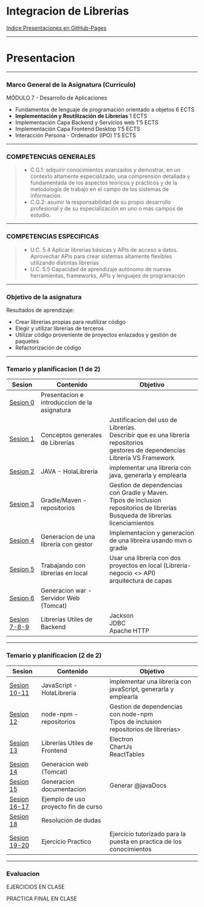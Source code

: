 # Integracion de Librerías

[Indice Presentaciones en GitHub-Pages](https://jlportus.github.io/ClasesIntegracionLibrerias/#/6)

---

# Presentacion

---

### Marco General de la Asignatura (Currículo)

MÓDULO 7 - Desarrollo de Aplicaciones

- Fundamentos de lenguaje de programación orientado a objetos 6 ECTS
- **Implementación y Reutilización de Librerías** 1 ECTS
- Implementación Capa Backend y Servicios web 1'5 ECTS
- Implementación Capa Frontend Desktop 1'5 ECTS
- Interacción Persona - Ordenador (IPO) 1'5 ECTS

---

### COMPETENCIAS GENERALES

> - C.G.1: adquirir conocimientos avanzados y demostrar, en un contexto altamente especializado, una comprensión detallada y fundamentada de los aspectos teóricos y prácticos y de la metodología de trabajo en el campo de los sistemas de información.
> - C.G.2: asumir la responsabilidad de su propio desarrollo profesional y de su especialización en uno o más campos de estudio.

---

### COMPETENCIAS ESPECIFICAS

> - U.C. 5.4 Aplicar librerías básicas y APIs de acceso a datos. Aprovechar APIs para crear sistemas altamente flexibles utilizando distintas librerías
> - U.C. 5.5 Capacidad de aprendizaje autónomo de nuevas herramientas, frameworks, APIs y lenguajes de programación

---

### Objetivo de la asignatura

Resultados de aprendizaje:

- Crear librerías propias para reutilizar código
- Elegir y utilizar librerías de terceros
- Utilizar código proveniente de proyectos enlazados y gestión de paquetes
- Refactorización de código

---

### Temario y planificacion (1 de 2)

| Sesion                                        | Contenido                                    | Objetivo                                                                                                                                           |
| --------------------------------------------- | -------------------------------------------- | -------------------------------------------------------------------------------------------------------------------------------------------------- |
| <a href="./index.html">Sesion 0</a>         | Presentacion e introduccion de la asignatura |                                                                                                                                                    |
| <a href="./sesion1.html">Sesion 1</a>         | Conceptos generales de Librerías             | Justificacion del uso de Librerías. <br/> Describir que es una librería<br/>repositorios<br/> gestores de dependencias<br/> Librería VS Framework  |
| <a href="./sesion2.html">Sesion 2</a>         | JAVA - HolaLibrería                          | implementar una librería con java, generarla y emplearla                                                                                           |
| <a href="./sesion3.html">Sesion 3</a>         | Gradle/Maven - repositorios                  | Gestion de dependencias con Gradle y Maven. <br/>Tipos de inclusion<br/> repositorios de librerías<br/> Busqueda de librerías<br/> licenciamientos |
| <a href="./sesion4.html">Sesion 4</a>         | Generacion de una librería con gestor        | Implementacion y generacion de una libreira usando mvn o gradle                                                                                    |
| <a href="./sesion5.html">Sesion 5</a>         | Trabajando con librerías en local            | Usar una librería con dos proyectos en local (Librería-negocio <> API)<br/> arquitectura de capas                                                  |
| <a href="./sesion6.html">Sesion 6</a>         | Generacion war - Servidor Web (Tomcat)       |                                                                                                                                                    |
| <a href="./sesion7-8-9.html">Sesion 7-8-9</a> | Librerías Utiles de Backend                  | Jackson<br/> JDBC<br/> Apache HTTP                                                                                                                 |

---

### Temario y planificacion (2 de 2)

| Sesion                                        | Contenido                            | Objetivo                                                                                     |
| --------------------------------------------- | ------------------------------------ | -------------------------------------------------------------------------------------------- |
| <a href="./sesion10-11.html">Sesion 10-11</a> | JavaScript - HolaLibrería            | implementar una librería con javaScript, generarla y emplearla                               |
| <a href="./sesion12.html">Sesion 12</a>       | node-npm - repositorios              | Gestion de dependencias con node-npm<br/> Tipos de inclusion<br/> repositorios de librerías> |
| <a href="./sesion13.html">Sesion 13</a>       | Librerías Utiles de Frontend         | Electron <br/>ChartJs<br/>ReactTables                                                        |
| <a href="./sesion14.html">Sesion 14</a>       | Generacion web (Tomcat)              |                                                                                              |
| <a href="./sesion15.html">Sesion 15</a>       | Generacion documentacion             | Generar @javaDocs                                                                            |
| <a href="./sesion16-17.html">Sesion 16-17</a> | Ejemplo de uso proyecto fin de curso |                                                                                              |
| <a href="./sesion18.html">Sesion 18</a>       | Resolucion de dudas                  |                                                                                              |
| <a href="./sesion19-20.html">Sesion 19-20</a> | Ejercicio Practico                   | Ejercicio tutorizado para la puesta en practica de los conocimientos                         |

---

### Evaluacion

EJERCICIOS EN CLASE

PRACTICA FINAL EN CLASE
